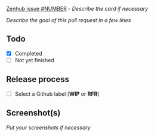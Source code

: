 [Zenhub issue #NUMBER](ZENHUB_CARD_LINK) - _Describe the card if necessary_

_Describe the goal of this pull request in a few lines_

## Todo

- [x] Completed
- [ ] Not yet finished

## Release process

- [ ] Select a Github label (**WIP** or **RFR**)

## Screenshot(s)

_Put your screenshots if necessary_
